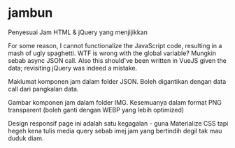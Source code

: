 # jambun
Penyesuai Jam HTML &amp; jQuery yang menjijikkan




For some reason, I cannot functionalize the JavaScript code, resulting in a mash of ugly spaghetti. WTF is wrong with the global variable? Mungkin sebab async JSON call. Also this should've been written in VueJS given the data; revisiting jQuery was indeed a mistake.


Maklumat komponen jam dalam folder JSON. Boleh digantikan dengan data call dari pangkalan data.


Gambar komponen jam dalam folder IMG. Kesemuanya dalam format PNG transparent (boleh ganti dengan WEBP yang lebih optimized)


Design responsif page ini adalah satu kegagalan - guna Materialize CSS tapi hegeh kena tulis media query sebab imej jam yang bertindih degil tak mau duduk diam.
